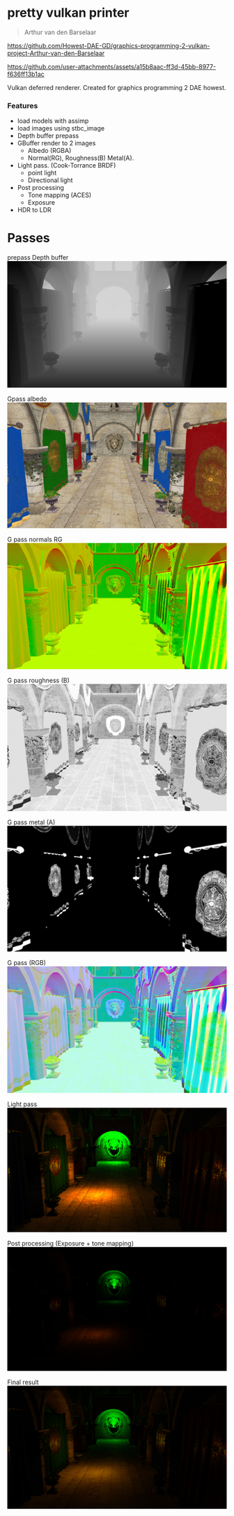﻿# pretty vulkan printer

> Arthur van den Barselaar


https://github.com/Howest-DAE-GD/graphics-programming-2-vulkan-project-Arthur-van-den-Barselaar


https://github.com/user-attachments/assets/a15b8aac-ff3d-45bb-8977-f636ff13b1ac


Vulkan deferred renderer. 
Created for graphics programming 2 DAE howest.


### Features
- load models with assimp
- load images using stbc_image
- Depth buffer prepass
- GBuffer render to 2 images
  - Albedo (RGBA)
  - Normal(RG), Roughness(B) Metal(A).
- Light pass. (Cook-Torrance BRDF)
  - point light
  - Directional light
- Post processing
  - Tone mapping (ACES)
  - Exposure 
- HDR to LDR

# Passes

prepass Depth buffer
![depth buffer](.github/image.png)

Gpass albedo
![alebdo](.github/image-1.png)

G pass normals RG
![normals](.github/image-2.png)

G pass roughness (B)
![rougness](.github/image-3.png)

G pass metal (A)
![metal](.github/image-4.png)

G pass (RGB)
![together](.github/image-5.png)

Light pass
![lightpass](.github/image-6.png)

Post processing (Exposure + tone mapping)
![tonemapping](.github/image-7.png)

Final result
![result](.github/image-8.png)
